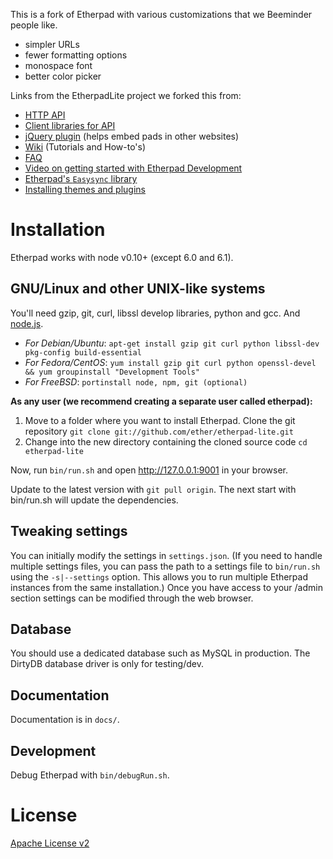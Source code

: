 This is a fork of Etherpad with various customizations that we Beeminder people like.

* simpler URLs
* fewer formatting options
* monospace font
* better color picker

Links from the EtherpadLite project we forked this from:

* [HTTP API](https://github.com/ether/etherpad-lite/wiki/HTTP-API)
* [Client libraries for API](https://github.com/ether/etherpad-lite/wiki/HTTP-API-client-libraries)
* [jQuery plugin](https://github.com/ether/etherpad-lite-jquery-plugin) (helps embed pads in other websites)
* [Wiki](https://github.com/ether/etherpad-lite/wiki) (Tutorials and How-to's)
* [FAQ](https://github.com/ether/etherpad-lite/wiki/FAQ)
* [Video on getting started with Etherpad Development](http://youtu.be/67-Q26YH97E)
* [Etherpad's `Easysync` library](https://github.com/ether/etherpad-lite/raw/master/doc/easysync/easysync-full-description.pdf)
* [Installing themes and plugins](https://github.com/ether/etherpad-lite/wiki/Available-Plugins)

# Installation

Etherpad works with node v0.10+ (except 6.0 and 6.1).

## GNU/Linux and other UNIX-like systems

You'll need gzip, git, curl, libssl develop libraries, python and gcc. And [node.js](http://nodejs.org).
- *For Debian/Ubuntu*: `apt-get install gzip git curl python libssl-dev pkg-config build-essential`  
- *For Fedora/CentOS*: `yum install gzip git curl python openssl-devel && yum groupinstall "Development Tools"`
- *For FreeBSD*: `portinstall node, npm, git (optional)`

**As any user (we recommend creating a separate user called etherpad):**

1. Move to a folder where you want to install Etherpad. Clone the git repository `git clone git://github.com/ether/etherpad-lite.git`
2. Change into the new directory containing the cloned source code `cd etherpad-lite`

Now, run `bin/run.sh` and open <http://127.0.0.1:9001> in your browser. 

Update to the latest version with `git pull origin`. The next start with bin/run.sh will update the dependencies.

## Tweaking settings

You can initially modify the settings in `settings.json`. 
(If you need to handle multiple settings files, you can pass the path to a settings file to `bin/run.sh` using the `-s|--settings` option. This allows you to run multiple Etherpad instances from the same installation.)  Once you have access to your /admin section settings can be modified through the web browser.

## Database

You should use a dedicated database such as MySQL in production.
The DirtyDB database driver is only for testing/dev.

## Documentation

Documentation is in `docs/`.

## Development

Debug Etherpad with `bin/debugRun.sh`.

# License

[Apache License v2](http://www.apache.org/licenses/LICENSE-2.0.html)
